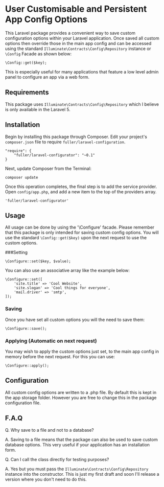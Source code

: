# User Customisable and Persistent App Config Options

This Laravel package provides a convenient way to save custom configuration options within your Laravel application. Once saved all custom options then override those in the main app config and can be accessed using the standard `Illuminate\Contracts\Config\Repository` instance or `\Config` Facade as shown below:

	\Config::get($key);

This is especially useful for many applications that feature a low level admin panel to configure an app via a web form.

## Requirements

This package uses `Illuminate\Contracts\Config\Repository` which I believe is only available in the Laravel 5.

## Installation

Begin by installing this package through Composer. Edit your project's `composer.json` file to require `fuller/laravel-configuration`.

	"require": {
		"fuller/laravel-configurator": "~0.1"
	}

Next, update Composer from the Terminal:

    composer update

Once this operation completes, the final step is to add the service provider. Open `config/app.php`, and add a new item to the top of the providers array.

    'fuller/laravel-configurator'

## Usage

All usage can be done by using the '\Configure' facade. Please remember that this package is only intended for saving custom config options. You will use the standard `\Config::get($key)` upon the next request to use the custom options.

###Setting

	\Configure::set($key, $value);

You can also use an associative array like the example below:

	\Configure::set([
		'site.title' => 'Cool Website',
		'site.slogan' => 'Cool things for everyone',
		'mail.driver' => 'smtp',
	]);

### Saving

Once you have set all custom options you will the need to save them:

	\Configure::save();

### Applying (Automatic on next request)

You may wish to apply the custom options just set, to the main app config in memory before the next request. For this you can use:

	\Configure::apply();


## Configuration

All custom config options are written to a .php file. By default this is kept in the app storage folder. However you are free to change this in the package configuration file.

## F.A.Q

Q. Why save to a file and not to a database?

A. Saving to a file means that the package can also be used to save custom database options. This very useful if your application has an installation form.

Q. Can I call the class directly for testing purposes?

A. Yes but you must pass the `Illuminate\Contracts\Config\Repository` instance into the constructor. This is just my first draft and soon I'll release a version where you don't need to do this.
